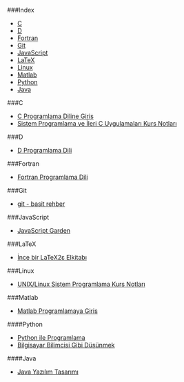 ###Index
* [C](#c)
* [D](#d)
* [Fortran](#fortran)
* [Git](#git)
* [JavaScript](#javascript)
* [LaTeX](#latex)
* [Linux](#linux) 
* [Matlab](#matlab)
* [Python](#python)
* [Java](#java)


###C
* [C Programlama Diline Giris](http://www1.gantep.edu.tr/~bingul/c/index.php)
* [Sistem Programlama ve İleri C Uygulamaları Kurs Notları](http://www.kaanaslan.com/resource/course_note/download_file.php?file_id=16)


###D
* [D Programlama Dili](http://ddili.org/ders/d/D_Programlama_Dili.pdf)
 

###Fortran
* [Fortran Programlama Dili](http://www1.gantep.edu.tr/~bingul/f95/index.php)


###Git
* [git - basit rehber](http://rogerdudler.github.io/git-guide/index.tr.html)


###JavaScript
* [JavaScript Garden](http://bonsaiden.github.io/JavaScript-Garden/tr)


###LaTeX
* [İnce bir LaTeX2ε Elkitabı](http://www.ctan.org/tex-archive/info/lshort/turkish)
 

###Linux
* [UNIX/Linux Sistem Programlama Kurs Notları](http://www.kaanaslan.com/resource/course_note/course_note.php)


###Matlab
* [Matlab Programlamaya Giris](http://ismailari.com/blog/matlab-programlamaya-giris/)


####Python
* [Python ile Programlama](http://belgeler.istihza.com/py3/)
* [Bilgisayar Bilimcisi Gibi Düşünmek](http://yzgrafik.ege.edu.tr/~tekrei/dersler/bbgd_p/BBGD_PIO.pdf)


####Java
* [Java Yazılım Tasarımı](http://tdsoftware.net/2011/09/23/java-yazalim-tasarimi-kitabi-pdf/)
